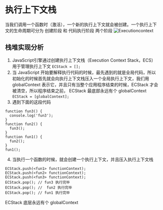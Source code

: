 # 执行上下文栈
当我们调用一个函数时（激活），一个新的执行上下文就会被创建。一个执行上下文的生命周期可分为 创建阶段 和 代码执行阶段 两个阶段
![Executioncontext](/Executioncontext.png)
## 栈堆实现分析
1. JavaScript引擎通过创建执行上下文栈（Execution Context Stack，ECS） 用于管理执行上下文
`ECStack = [];`
2. 当 JavaScript 开始要解释执行代码的时候，最先遇到的就是全局代码，所以初始化的时候首先就会向执行上下文栈压入一个全局执行上下文，我们用 globalContext 表示它，并且只有当整个应用程序结束的时候，ECStack 才会被清空，所以程序结束之前， ECStack 最底部永远有个 globalContext
`ECStack = [globalContext];`
3. 遇到下面的这段代码
```
function fun3() {
  console.log('fun3');
}
function fun2() {
  fun3();
}
function fun1() {
  fun2();
}
fun1();
```
4. 当执行一个函数的时候，就会创建一个执行上下文，并且压入执行上下文栈
```
ECStack.push(<fun1> functionContext);
ECStack.push(<fun2> functionContext);
ECStack.push(<fun3> functionContext);
ECStack.pop(); // fun3 执行完毕
ECStack.pop(); //  fun2 执行完毕
ECStack.pop(); // fun1 执行完毕
```
ECStack 底层永远有个 globalContext

